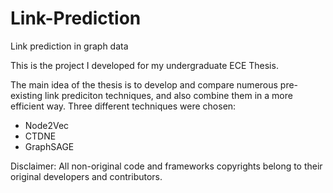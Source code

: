 # Link-Prediction
Link prediction in graph data

This is the project I developed for my undergraduate ECE Thesis. 

The main idea of the thesis is to develop and compare numerous pre-existing link prediciton techniques, and also combine them in a more efficient way.
Three different techniques were chosen:

* Node2Vec 
* CTDNE
* GraphSAGE

Disclaimer: All non-original code and frameworks copyrights belong to their original developers and contributors.
